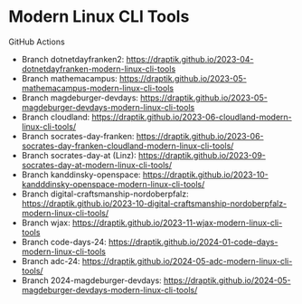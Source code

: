 # Modern Linux CLI Tools

GitHub Actions

- Branch dotnetdayfranken2: https://draptik.github.io/2023-04-dotnetdayfranken-modern-linux-cli-tools
- Branch mathemacampus: https://draptik.github.io/2023-05-mathemacampus-modern-linux-cli-tools
- Branch magdeburger-devdays: https://draptik.github.io/2023-05-magdeburger-devdays-modern-linux-cli-tools
- Branch cloudland: https://draptik.github.io/2023-06-cloudland-modern-linux-cli-tools/
- Branch socrates-day-franken: https://draptik.github.io/2023-06-socrates-day-franken-cloudland-modern-linux-cli-tools/
- Branch socrates-day-at (Linz): https://draptik.github.io/2023-09-socrates-day-at-modern-linux-cli-tools/
- Branch kanddinsky-openspace: https://draptik.github.io/2023-10-kandddinsky-openspace-modern-linux-cli-tools/
- Branch digital-craftsmanship-nordoberpfalz: https://draptik.github.io/2023-10-digital-craftsmanship-nordoberpfalz-modern-linux-cli-tools/
- Branch wjax: https://draptik.github.io/2023-11-wjax-modern-linux-cli-tools
- Branch code-days-24: https://draptik.github.io/2024-01-code-days-modern-linux-cli-tools
- Branch adc-24: https://draptik.github.io/2024-05-adc-modern-linux-cli-tools/
- Branch 2024-magdeburger-devdays: https://draptik.github.io/2024-05-magdeburger-devdays-modern-linux-cli-tools/
